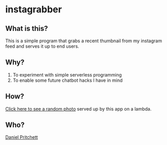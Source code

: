 # instagrabber

## What is this?

This is a simple program that grabs a recent thumbnail from my instagram feed and serves it up to end users.

## Why?

1. To experiment with simple serverless programming
2. To enable some future chatbot hacks I have in mind

## How?

[Click here to see a random photo](https://w120cddvm8.execute-api.us-east-2.amazonaws.com/development/) served up by this app on a lambda.

## Who?

[Daniel Pritchett](http://blog.dpritchett.net)
